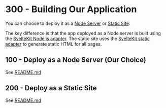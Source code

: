 # 300 - Building Our Application

You can choose to deploy it as a [Node Server](https://docs.render.com/deploy-sveltekit#deploy-as-a-node-server) or [Static Site](https://docs.render.com/deploy-sveltekit#deploy-as-a-static-site).

The key difference is that the app deployed as a Node server is built using the [SvelteKit Node.js adapter](https://github.com/sveltejs/kit/tree/master/packages/adapter-node). The static site uses the [SvelteKit static adapter](https://github.com/sveltejs/kit/tree/master/packages/adapter-static) to generate static HTML for all pages.

## 100 - Deploy as a Node Server (Our Choice)

See [README.md](./100/README.md)

## 200 - Deploy as a Static Site

See [README.md](./200/README.md)
